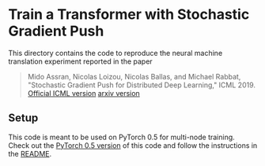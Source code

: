# Train a Transformer with Stochastic Gradient Push

This directory contains the code to reproduce the neural machine translation experiment reported in the paper
> Mido Assran, Nicolas Loizou, Nicolas Ballas, and Michael Rabbat, "Stochastic Gradient Push for Distributed Deep Learning," ICML 2019. [Official ICML version](http://proceedings.mlr.press/v97/assran19a.html) [arxiv version](https://arxiv.org/abs/1811.10792)

## Setup
This code is meant to be used on PyTorch 0.5 for multi-node training.
Check out the [PyTorch 0.5 version](https://github.com/facebookresearch/stochastic_gradient_push/tree/sgp_pytorch0.5) of this code and follow the instructions in the [README](https://github.com/facebookresearch/stochastic_gradient_push/blob/sgp_pytorch0.5/transformer/Readme.md).
